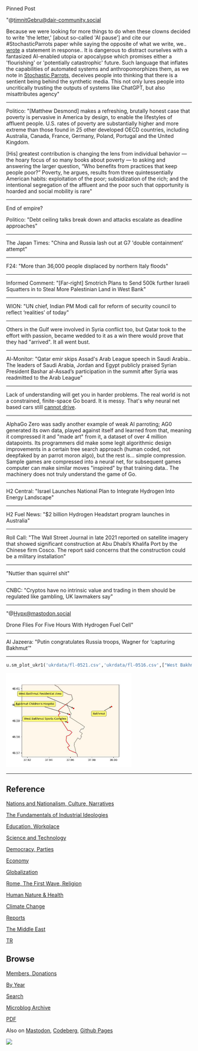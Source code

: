 Pinned Post

"@timnitGebru@dair-community.social

Because we were looking for more things to do when these clowns
decided to write 'the letter,' [about so-called 'AI pause'] and cite
our \#StochasticParrots paper while saying the opposite of what we
write, we.. [wrote](https://www.dair-institute.org/blog/letter-statement-March2023)
a statement in response.. It is dangerous to distract ourselves with a fantasized
AI-enabled utopia or apocalypse which promises either a 'flourishing' or
'potentially catastrophic' future. Such language that inflates the capabilities
of automated systems and anthropomorphizes them, as we note in [Stochastic Parrots](https://dl.acm.org/doi/abs/10.1145/3442188.3445922), 
deceives people into thinking that there is a sentient being behind the
synthetic media. This not only lures people into uncritically trusting
the outputs of systems like ChatGPT, but also misattributes agency"

---

Politico: "[Matthew Desmond] makes a refreshing, brutally honest case
that poverty is pervasive in America by design, to enable the
lifestyles of affluent people. U.S. rates of poverty are substantially
higher and more extreme than those found in 25 other developed OECD
countries, including Australia, Canada, France, Germany, Poland,
Portugal and the United Kingdom.

[His] greatest contribution is changing the lens from individual
behavior — the hoary focus of so many books about poverty — to asking
and answering the larger question, “Who benefits from practices that
keep people poor?” Poverty, he argues, results from three
quintessentially American habits: exploitation of the poor;
subsidization of the rich; and the intentional segregation of the
affluent and the poor such that opportunity is hoarded and social
mobility is rare"

---

End of empire?

Politico: "Debt ceiling talks break down and attacks escalate as
deadline approaches"

---

The Japan Times: "China and Russia lash out at G7 'double containment'
attempt"

---

F24: "More than 36,000 people displaced by northern Italy floods"

---

Informed Comment: "[Far-right] Smotrich Plans to Send 500k further
Israeli Squatters in to Steal More Palestinian Land in West Bank"

---

WION: "UN chief, Indian PM Modi call for reform of security council to
reflect ‘realities’ of today"

---

Others in the Gulf were involved in Syria conflict too, but Qatar took
to the effort with passion, became wedded to it as a win there would
prove that they had "arrived". It all went bust. 

---

Al-Monitor: "Qatar emir skips Assad's Arab League speech in Saudi
Arabia.. The leaders of Saudi Arabia, Jordan and Egypt publicly
praised Syrian President Bashar al-Assad’s participation in the summit
after Syria was readmitted to the Arab League"

---

Lack of understanding will get you in harder problems. The real world
is not a constrained, finite-space Go board. It is messy. That's why
neural net based cars still [cannot drive](https://futurism.com/experts-alarmed-tesla-fsd).

---

AlphaGo Zero was sadly another example of weak AI parroting; AG0
generated its own data, played against itself and learned from that,
meaning it compressed it and "made art" from it, a dataset of over 4
million datapoints. Its programmers did make some legit algorithmic
design improvements in a certain tree search approach (human coded,
not deepfaked by an parrot moron algo), but the rest is... simple
compression. Sample games are compressed into a neural net, for
subsequent games computer can make similar moves "inspired" by that
training data..  The machinery does not truly understand the game of Go.

---

H2 Central: "Israel Launches National Plan to Integrate Hydrogen Into Energy
Landscape"

---

H2 Fuel News: "$2 billion Hydrogen Headstart program launches in Australia"

---

Roll Call: "The Wall Street Journal in late 2021 reported on satellite
imagery that showed significant construction at Abu Dhabi’s Khalifa
Port by the Chinese firm Cosco. The report said concerns that the
construction could be a military installation"

---

"Nuttier than squirrel shit"

---

CNBC: "Cryptos have no intrinsic value and trading in them should be
regulated like gambling, UK lawmakers say"

---

"@Hypx@mastodon.social

Drone Flies For Five Hours With Hydrogen Fuel Cell"

---

Al Jazeera: "Putin congratulates Russia troops, Wagner for ‘capturing Bakhmut’"

---

```python
u.sm_plot_ukr1('ukrdata/fl-0521.csv','ukrdata/fl-0516.csv',["West Bakhmut Sports Complex","Bakhmut Children's Hospital","West Bakhmut Residential Area","Bakhmut"],48.59,37.96,zoom=0.005)
```

<img width='340' src='mbl/2023/ukr-16.jpg'/> 

---

## Reference

[Nations and Nationalism, Culture, Narratives](0119/2013/02/nations-and-nationalism.html)

[The Fundamentals of Industrial Ideologies](0119/2011/04/fundamentals-of-industrial-ideologies.html)

[Education, Workplace](0119/2017/09/education-workplace.html)

[Science and Technology](0119/2018/09/science-technology.html)

[Democracy, Parties](0119/2016/11/democracy.html)

[Economy](2021/01/economy.html)

[Globalization](0119/2018/09/globalization.html)

[Rome, The First Wave, Religion](0119/2017/12/rome.html)

[Human Nature & Health](2020/07/human-nature.html)

[Climate Change](2022/01/climate.html)

[Reports](2021/01/reports.html)

[The Middle East](0119/2019/07/middleeast.html)

[TR](../tr/index.html)

## Browse

[Members, Donations](2022/08/members.html)

[By Year](years.html)

[Search](search.html)

[Microblog Archive](mbl/index.html)

[PDF](https://drive.google.com/uc?export=view&id=1FSi-1MnqXVq_PVTEXzzflwN8-7h92N_R)

Also on 
[Mastodon](https://masto.ai/@muratk3n),
[Codeberg](https://muratk5n.codeberg.page/en/),
[Github Pages](https://muratk5n.github.io/thirdwave/en/)

<img src='https://drive.google.com/uc?export=view&id=1zsIeciFSvlr-sWB84Tc0mfZ_NYqn9VQx'/> 



